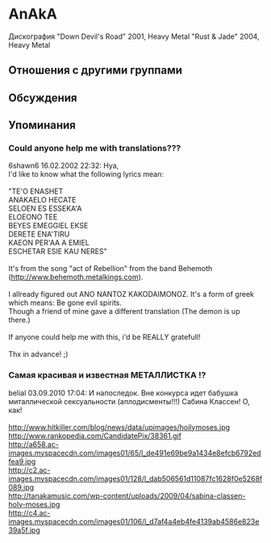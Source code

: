 # AnAkA

Дискография
"Down Devil's Road" 2001, Heavy Metal
"Rust & Jade" 2004, Heavy Metal

## Отношения с другими группами


## Обсуждения


## Упоминания

### Could anyone help me with translations???

6shawn6 16.02.2002 22:32:
Hya,<BR>I'd like to know what the following lyrics mean:<BR><BR>"TE'O ENASHET<BR>ANAKAELO HECATE<BR>SELOEN ES ESSEKA'A<BR>ELOEONO TEE<BR>BEYES EMEGGIEL EKSE<BR>DERETE ENA'TIRU<BR>KAEON PER'AA A EMIEL<BR>ESCHETAR ESIE KAU NERES"<BR><BR>It's from the song "act of Rebellion" from the band Behemoth (<A HREF="http://www.behemoth.metalkings.com)." target="_blank">http://www.behemoth.metalkings.com).</A><BR><BR>I allready figured out ANO NANTOZ KAKODAIMONOZ. It's a form of greek which means: Be gone evil spirits.<BR>Though a friend of mine gave a different translation (The demon is up there.)<BR><BR>If anyone could help me with this, i'd be REALLY gratefull!<BR><BR>Thx in advance! ;)

### Самая красивая и известная МЕТАЛЛИСТКА !?

belial 03.09.2010 17:04:
И напоследок. Вне конкурса идет бабушка миталлической сексуальности (аплодисменты!!!) Сабина Классен! О, как!<BR><BR><A HREF="http://www.hitkiller.com/blog/news/data/upimages/hoilymoses.jpg" TARGET="_blank">http://www.hitkiller.com/blog/news/data/upimages/hoilymoses.jpg</A><BR><A HREF="http://www.rankopedia.com/CandidatePix/38361.gif" TARGET="_blank">http://www.rankopedia.com/CandidatePix/38361.gif</A><BR><A HREF="http://a658.ac-images.myspacecdn.com/images01/65/l_de491e69be9a1434e8efcb6792edfea9.jpg" TARGET="_blank">http://a658.ac-images.myspacecdn.com/images01/65/l_de491e69be9a1434e8efcb6792edfea9.jpg</A><BR><A HREF="http://c2.ac-images.myspacecdn.com/images01/128/l_dab506561d11087fc1628f0e5268f089.jpg" TARGET="_blank">http://c2.ac-images.myspacecdn.com/images01/128/l_dab506561d11087fc1628f0e5268f089.jpg</A><BR><A HREF="http://tanakamusic.com/wp-content/uploads/2009/04/sabina-classen-holy-moses.jpg" TARGET="_blank">http://tanakamusic.com/wp-content/uploads/2009/04/sabina-classen-holy-moses.jpg</A><BR><A HREF="http://c4.ac-images.myspacecdn.com/images01/106/l_d7af4a4eb4fe4139ab4586e823e39a5f.jpg" TARGET="_blank">http://c4.ac-images.myspacecdn.com/images01/106/l_d7af4a4eb4fe4139ab4586e823e39a5f.jpg</A>

